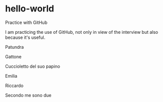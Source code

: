 # hello-world
Practice with GitHub

I am practicing the use of GitHub, not only in view of the interview but also because it's useful.

Patundra

Gattone

Cuccioletto del suo papino

Emilia

Riccardo

Secondo me sono due